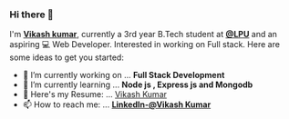 ### Hi there 👋

I'm **[Vikash kumar](https://vikashkumar3428.github.io/myreactportfolio/#/)**, currently a 3rd year B.Tech student at **[@LPU](https://www.lpu.in/)** and an aspiring 💻 Web Developer. Interested in working on Full stack. 
Here are some ideas to get you started:

- 🔭 I’m currently working on ...  **Full Stack Development**
- 🌱 I’m currently learning ...  **Node js , Express js and Mongodb**
- 📃 Here's my Resume: ... [Vikash Kumar](https://github.com/Vikashkumar3428/Resume/blob/master/Vikash%20kumar-Resume.pdf)
- 📫 How to reach me: ... 
     **[LinkedIn-@Vikash Kumar](https://www.linkedin.com/in/vikash-kumar-b94847190/)**
     
